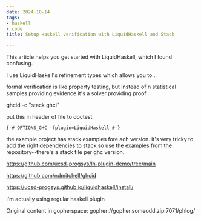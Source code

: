 ```yaml
---
date: 2024-10-14
tags:
- haskell
- code
title: Setup Haskell verification with LiquidHaskell and Stack

---
```



This article helps you get started with LiquidHaskell, which I found confusing.

I use LiquidHaskell's refinement types which allows you to...

formal verification is like property testing, but instead of n statistical samples providing evidence it's a solver providing proof

ghcid -c "stack ghci"

put this in header of file to doctest:

```
{-# OPTIONS_GHC -fplugin=LiquidHaskell #-}
```

the example project has stack examples fore ach version. it's very tricky to
add the right dependencies to stack so use the examples from the
repository--there's a stack file per ghc version.

https://github.com/ucsd-progsys/lh-plugin-demo/tree/main

https://github.com/ndmitchell/ghcid

https://ucsd-progsys.github.io/liquidhaskell/install/

i'm actually using regular haskell plugin

Original content in gopherspace: gopher://gopher.someodd.zip:7071/phlog/
